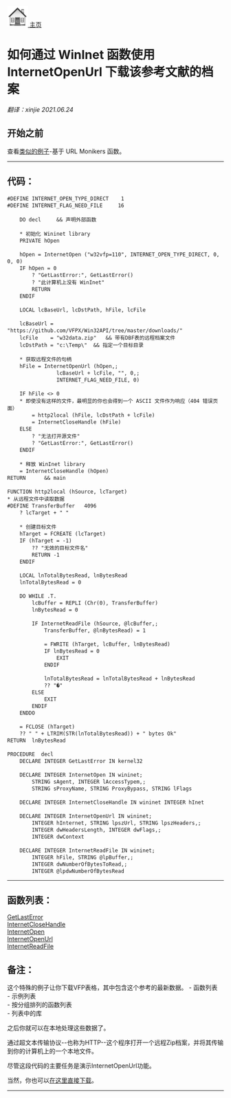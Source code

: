 [<img src="../images/home.png"> 主页 ](https://github.com/VFP9/Win32API)  

# 如何通过 WinInet 函数使用 InternetOpenUrl 下载该参考文献的档案
_翻译：xinjie 2021.06.24_

## 开始之前
查看[类似的例子](sample_175.md)-基于 URL Monikers 函数。  
  
***  


## 代码：
```foxpro  
#DEFINE INTERNET_OPEN_TYPE_DIRECT    1
#DEFINE INTERNET_FLAG_NEED_FILE     16

	DO decl		&& 声明外部函数

	* 初始化 Wininet library
	PRIVATE hOpen

    hOpen = InternetOpen ("w32vfp=110", INTERNET_OPEN_TYPE_DIRECT, 0, 0, 0)
    IF hOpen = 0
		? "GetLastError:", GetLastError()
		? "此计算机上没有 WinInet"
		RETURN
    ENDIF

	LOCAL lcBaseUrl, lcDstPath, hFile, lcFile

	lcBaseUrl = "https://github.com/VFPX/Win32API/tree/master/downloads/"
	lcFile    = "w32data.zip"	&& 带有DBF表的远程档案文件
	lcDstPath = "c:\Temp\"  && 指定一个目标目录

	* 获取远程文件的句柄
	hFile = InternetOpenUrl (hOpen,;
				lcBaseUrl + lcFile, "", 0,;
				INTERNET_FLAG_NEED_FILE, 0)

	IF hFile <> 0
	* 即使没有这样的文件，最明显的你也会得到一个 ASCII 文件作为响应（404 错误页面）
		= http2local (hFile, lcDstPath + lcFile)
		= InternetCloseHandle (hFile)
	ELSE
		? "无法打开源文件"
		? "GetLastError:", GetLastError()
	ENDIF
	
	* 释放 WinInet library
    = InternetCloseHandle (hOpen)
RETURN		&& main

FUNCTION http2local (hSource, lcTarget)
* 从远程文件中读取数据
#DEFINE TransferBuffer   4096
	? lcTarget + " "
	
	* 创建目标文件
	hTarget = FCREATE (lcTarget)
	IF (hTarget = -1)
		?? "无效的目标文件名"
		RETURN -1
	ENDIF

	LOCAL lnTotalBytesRead, lnBytesRead
	lnTotalBytesRead = 0
	
	DO WHILE .T.
		lcBuffer = REPLI (Chr(0), TransferBuffer)
		lnBytesRead = 0

		IF InternetReadFile (hSource, @lcBuffer,;
			TransferBuffer, @lnBytesRead) = 1

			= FWRITE (hTarget, lcBuffer, lnBytesRead)
			IF lnBytesRead = 0
				EXIT
			ENDIF

			lnTotalBytesRead = lnTotalBytesRead + lnBytesRead
			?? "�"
		ELSE
			EXIT
		ENDIF
	ENDDO

	= FCLOSE (hTarget)
	?? " " + LTRIM(STR(lnTotalBytesRead)) + " bytes Ok"
RETURN  lnBytesRead

PROCEDURE  decl
	DECLARE INTEGER GetLastError IN kernel32

	DECLARE INTEGER InternetOpen IN wininet;
		STRING sAgent, INTEGER lAccessTypem,;
		STRING sProxyName, STRING ProxyBypass, STRING lFlags

	DECLARE INTEGER InternetCloseHandle IN wininet INTEGER hInet

	DECLARE INTEGER InternetOpenUrl IN wininet;
		INTEGER hInternet, STRING lpszUrl, STRING lpszHeaders,;
		INTEGER dwHeadersLength, INTEGER dwFlags,;
		INTEGER dwContext

	DECLARE INTEGER InternetReadFile IN wininet;
		INTEGER hFile, STRING @lpBuffer,;
		INTEGER dwNumberOfBytesToRead,;
		INTEGER @lpdwNumberOfBytesRead  
```  
***  


## 函数列表：
[GetLastError](../libraries/kernel32/GetLastError.md)  
[InternetCloseHandle](../libraries/wininet/InternetCloseHandle.md)  
[InternetOpen](../libraries/wininet/InternetOpen.md)  
[InternetOpenUrl](../libraries/wininet/InternetOpenUrl.md)  
[InternetReadFile](../libraries/wininet/InternetReadFile.md)  

## 备注：
这个特殊的例子让你下载VFP表格，其中包含这个参考的最新数据。 
\- 函数列表  
\- 示例列表  
\- 按分组排列的函数列表  
\- 列表中的库  
  
之后你就可以在本地处理这些数据了。  
  
通过超文本传输协议--也称为HTTP--这个程序打开一个远程Zip档案，并将其传输到你的计算机上的一个本地文件。 
  
尽管这段代码的主要任务是演示InternetOpenUrl功能。 
  
当然，你也可以[在这里直接下载](./downloads/w32data.zip)。
  
***  

